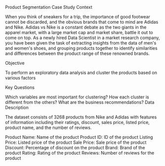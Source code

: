 Product Segmentation Case Study
Context

When you think of sneakers for a trip, the importance of good footwear cannot be discarded, and the obvious brands that come to mind are Adidas and Nike. Adidas vs Nike is a constant debate as the two giants in the apparel market, with a large market cap and market share, battle it out to come on top. As a newly hired Data Scientist in a market research company, you have been given the task of extracting insights from the data of men's and women's shoes, and grouping products together to identify similarities and differences between the product range of these renowned brands.

Objective

To perform an exploratory data analysis and cluster the products based on various factors

Key Questions

Which variables are most important for clustering?
How each cluster is different from the others?
What are the business recommendations?
Data Description

The dataset consists of 3268 products from Nike and Adidas with features of information including their ratings, discount, sales price, listed price, product name, and the number of reviews.

Product Name: Name of the product
Product ID: ID of the product
Listing Price: Listed price of the product
Sale Price: Sale price of the product
Discount: Percentage of discount on the product
Brand: Brand of the product
Rating: Rating of the product
Reviews: Number of reviews for the product
